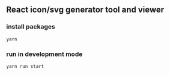 ## React icon/svg generator tool and viewer

### install packages

```
yarn
```

### run in development mode

```
yarn run start
```
